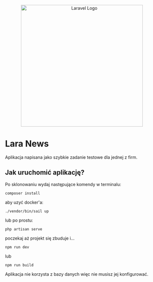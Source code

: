 <p align="center"><a href="https://laravel.com" target="_blank"><img src="https://raw.githubusercontent.com/laravel/art/master/logo-lockup/5%20SVG/2%20CMYK/1%20Full%20Color/laravel-logolockup-cmyk-red.svg" width="400" alt="Laravel Logo"></a></p>

# Lara News

Aplikacja napisana jako szybkie zadanie testowe dla jednej z firm.

## Jak uruchomić aplikację?

Po sklonowaniu wydaj następujące komendy w terminalu:
```
composer install
```
aby uzyć docker'a:
```
./vendor/bin/sail up
```
lub po prostu:
```
php artisan serve
```
poczekaj aż projekt się zbuduje i...
```
npm run dev
```
lub
```
npm run build
```
Aplikacja nie korzysta z bazy danych więc nie musisz jej konfigurować.
